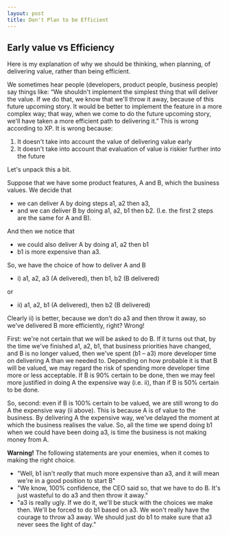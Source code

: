 ```yaml
---
layout: post
title: Don't Plan to be Efficient
---
```




## Early value vs Efficiency

Here is my explanation of why we should be thinking, when planning, of delivering value, rather than being efficient.

We sometimes hear people (developers, product people, business people) say things like: “We shouldn't implement the simplest thing that will deliver the value.  If we do that, we know that we'll throw it away, because of this future upcoming story.  It would be better to implement the feature in a more complex way; that way, when we come to do the future upcoming story, we'll have taken a more efficient path to delivering it.”  This is wrong according to XP.  It is wrong because:
    
1) It doesn't take into account the value of delivering value early
2) It doesn't take into account that evaluation of value is riskier further into the future

Let's unpack this a bit.

Suppose that we have some product features, A and B, which the business values.  We decide that
- we can deliver A by doing steps a1, a2 then a3,
- and we can deliver B by doing a1, a2, b1 then b2. (I.e. the first 2 steps are the same for A and B).

And then we notice that
- we could also deliver A by doing a1, a2 then b1
- b1 is more expensive than a3.

So, we have the choice of how to deliver A and B
- i)  a1, a2, a3 (A delivered), then b1, b2 (B delivered)

or

- ii)  a1, a2, b1 (A delivered), then b2 (B delivered)

Clearly ii) is better, because we don't do a3 and then throw it away, so we've delivered B more efficiently, right?  Wrong!

First: we're not certain that we will be asked to do B.  If it turns out that, by the time we've finished a1, a2, b1, that business priorities have changed, and B is no longer valued, then we've spent (b1 – a3) more developer time on delivering A than we needed to.  Depending on how probable it is that B will be valued, we may regard the risk of spending more developer time more or less acceptable.  If B is 90% certain to be done, then we may feel more justified in doing A the expensive way (i.e. ii), than if B is 50% certain to be done.

So, second: even if B is 100% certain to be valued, we are still wrong to do A the expensive way (ii above).  This is because A is of value to the business.  By delivering A the expensive way, we've delayed the moment at which the business realises the value.  So, all the time we spend doing b1 when we could have been doing a3, is time the business is not making money from A.


**Warning!**  The following statements are your enemies, when it comes to making the right choice.
- "Well, b1 isn't *really* that much more expensive than a3, and it will mean we're in a good position to start B"
- "We know, 100% confidence, the CEO said so, that we have to do B.  It's just wasteful to do a3 and then throw it away."
- "a3 is really ugly.  If we do it, we'll be stuck with the choices we make then.  We'll be forced to do b1 based on a3.  We won't really have the courage to throw a3 away.  We should just do b1 to make sure that a3 never sees the light of day."